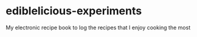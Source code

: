 # ediblelicious-experiments
My electronic recipe book to log the recipes that I enjoy cooking the most
